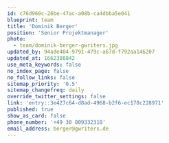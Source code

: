 ```yaml
---
id: c76d960c-26be-47ac-a08b-ca4dbba5e041
blueprint: team
title: 'Dominik Berger'
position: 'Senior Projektmanager'
photo:
  - team/dominik-berger-gwriters.jpg
updated_by: 94ade404-9791-479c-a67d-f792aa146207
updated_at: 1662388842
use_meta_keywords: false
no_index_page: false
no_follow_links: false
sitemap_priority: '0.5'
sitemap_changefreq: daily
override_twitter_settings: false
link: 'entry::3e427c64-d8ad-4968-b2f6-ec178c228971'
published: true
show_as_card: false
phone_number: '+49 30 809332318'
email_address: berger@gwriters.de
---
```

